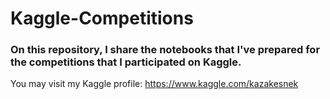 # Kaggle-Competitions


### On this repository, I share the notebooks that I've prepared for the competitions that I participated on Kaggle. 

You may visit my Kaggle profile: https://www.kaggle.com/kazakesnek
